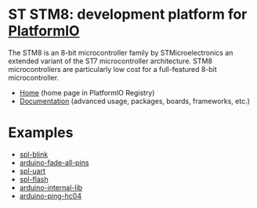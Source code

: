 
# ST STM8: development platform for [PlatformIO](https://platformio.org)

The STM8 is an 8-bit microcontroller family by STMicroelectronics an extended variant of the ST7 microcontroller architecture. STM8 microcontrollers are particularly low cost for a full-featured 8-bit microcontroller.

* [Home](https://platformio.org/platforms/ststm8) (home page in PlatformIO Registry)
* [Documentation](https://docs.platformio.org/page/platforms/ststm8.html) (advanced usage, packages, boards, frameworks, etc.)

# Examples

* [spl-blink](https://github.com/platformio/platform-ststm8/tree/master/examples/spl-blink)
* [arduino-fade-all-pins](https://github.com/platformio/platform-ststm8/tree/master/examples/arduino-fade-all-pins)
* [spl-uart](https://github.com/platformio/platform-ststm8/tree/master/examples/spl-uart)
* [spl-flash](https://github.com/platformio/platform-ststm8/tree/master/examples/spl-flash)
* [arduino-internal-lib](https://github.com/platformio/platform-ststm8/tree/master/examples/arduino-internal-lib)
* [arduino-ping-hc04](https://github.com/platformio/platform-ststm8/tree/master/examples/arduino-ping-hc04)
